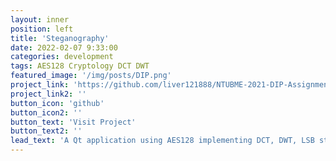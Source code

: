 ```yaml
---
layout: inner
position: left
title: 'Steganography'
date: 2022-02-07 9:33:00
categories: development
tags: AES128 Cryptology DCT DWT
featured_image: '/img/posts/DIP.png'
project_link: 'https://github.com/liver121888/NTUBME-2021-DIP-Assignments/tree/master/b07611001_FP'
project_link2: ''
button_icon: 'github'
button_icon2: ''
button_text: 'Visit Project'
button_text2: ''
lead_text: 'A Qt application using AES128 implementing DCT, DWT, LSB steganography.'
---
```



